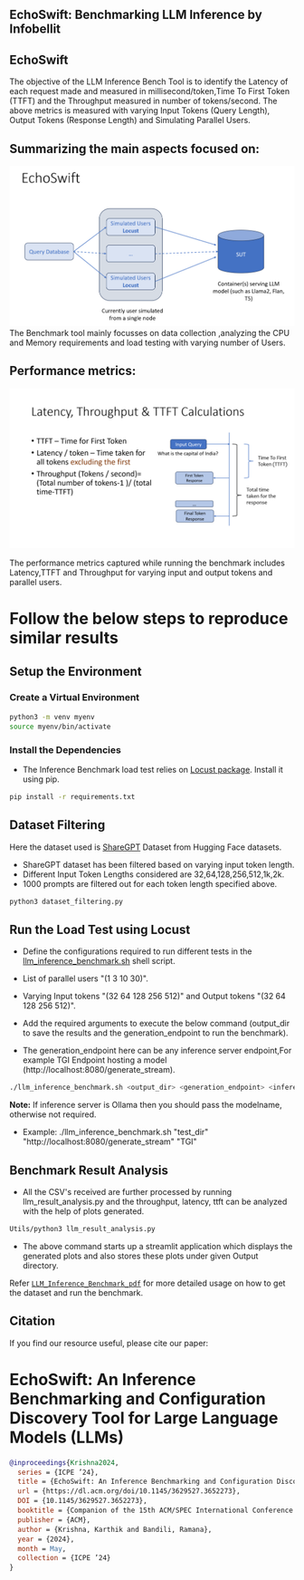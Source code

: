 ## EchoSwift: Benchmarking LLM Inference by Infobellit

## EchoSwift

 The objective of the LLM Inference Bench Tool is to identify the Latency of each request made and measured in millisecond/token,Time To First Token (TTFT) and the Throughput measured in number of tokens/second. The above metrics is measured with varying Input Tokens (Query Length), Output Tokens (Response Length) and Simulating Parallel Users.

## Summarizing the main aspects focused on:


![Img](EchoSwift/images/Echoswift.png)
The Benchmark tool mainly focusses on data collection ,analyzing the CPU and Memory requirements and load testing with varying number of Users.
## Performance metrics:

![Img](EchoSwift/images/metric.png)

The performance metrics captured while running the benchmark includes Latency,TTFT and Throughput for varying input and output tokens and parallel users. 
# Follow the below steps to reproduce similar results

## Setup the Environment

### Create a Virtual Environment
```bash
python3 -m venv myenv
source myenv/bin/activate
```

### Install the Dependencies
* The Inference Benchmark load test relies on [Locust package](https://locust.io/). Install it using pip.

```bash
pip install -r requirements.txt
```

## Dataset Filtering

Here the dataset used is [ShareGPT](https://huggingface.co/datasets/pvduy/sharegpt_alpaca_oa_vicuna_format/viewer/default/train?p=1) Dataset from Hugging Face datasets.

* ShareGPT dataset has been filtered based on varying input token length.
* Different Input Token Lengths considered are 32,64,128,256,512,1k,2k.
* 1000 prompts are filtered out for each token length specified above.

```bash
python3 dataset_filtering.py
```

## Run the Load Test using Locust

* Define the configurations required to run different tests in the [llm_inference_benchmark.sh](EchoSwift/llm_inference_benchmark.sh) shell script.
* List of parallel users "(1 3 10 30)".
* Varying Input tokens "(32 64 128 256 512)" and Output tokens "(32 64 128 256 512)".

* Add the required arguments to execute the below command (output_dir to save the results and the generation_endpoint to run the benchmark).
* The generation_endpoint here can be any inference server endpoint,For example TGI Endpoint hosting a model (http://localhost:8080/generate_stream).

```bash
./llm_inference_benchmark.sh <output_dir> <generation_endpoint> <inference_server> <model_name>
```
**Note:**
If inference server is Ollama then you should pass the modelname, otherwise not required.
* Example: ./llm_inference_benchmark.sh "test_dir" "http://localhost:8080/generate_stream" "TGI"

## Benchmark Result Analysis

* All the CSV's received are further processed by running llm_result_analysis.py and the throughput, latency, ttft can be analyzed with the help of plots generated.

```bash
Utils/python3 llm_result_analysis.py
```

* The above command starts up a streamlit application which displays the generated plots and also stores these plots under given Output directory.

Refer [`LLM_Inference_Benchmark_pdf`](Inference-Benchmark-tool-public.pdf) for more detailed usage on how to get the dataset and run the benchmark.

## Citation
If you find our resource useful, please cite our paper:

# EchoSwift: An Inference Benchmarking and Configuration Discovery Tool for Large Language Models (LLMs)

```bibtex
@inproceedings{Krishna2024,
  series = {ICPE ’24},
  title = {EchoSwift: An Inference Benchmarking and Configuration Discovery Tool for Large Language Models (LLMs)},
  url = {https://dl.acm.org/doi/10.1145/3629527.3652273},
  DOI = {10.1145/3629527.3652273},
  booktitle = {Companion of the 15th ACM/SPEC International Conference on Performance Engineering},
  publisher = {ACM},
  author = {Krishna, Karthik and Bandili, Ramana},
  year = {2024},
  month = May,
  collection = {ICPE ’24}
}

